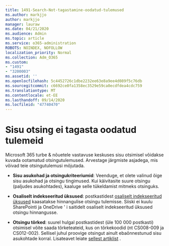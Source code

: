 ```yaml
---
title: 1491-Search-Not-tagastamine-oodatud-tulemused
ms.author: markjjo
author: markjjo
manager: lauraw
ms.date: 04/21/2020
ms.audience: Admin
ms.topic: article
ms.service: o365-administration
ROBOTS: NOINDEX, NOFOLLOW
localization_priority: Normal
ms.collection: Adm_O365
ms.custom:
- "1491"
- "3200003"
ms.assetid: ''
ms.openlocfilehash: 5c4452726c1dbe2232ee63e8a9ee4d089f5c76db
ms.sourcegitcommit: c6692ce0fa1358ec3529e59ca0ecdfdea4cdc759
ms.translationtype: MT
ms.contentlocale: et-EE
ms.lasthandoff: 09/14/2020
ms.locfileid: "47740470"
---
```

# <a name="content-search-not-returning-expected-results"></a>Sisu otsing ei tagasta oodatud tulemeid

Microsoft 365 turbe & nõuetele vastavuse keskuses sisu otsimisel võidakse kuvada ootamatud otsingutulemused. Arvestage järgmiste asjadega, mis võivad teie otsingutulemusi mõjutada.

- **Sisu asukohad ja otsingukriteeriumid**: Veenduge, et olete valinud õige sisu asukohad ja otsingu tingimused. Kui käivitasite suure otsingu (paljudes asukohtades), kaaluge selle tükeldamist mitmeks otsinguks.

- **Osaliselt indekseeritud üksused**: postkastidest  [osaliselt indekseeritud üksused](https://docs.microsoft.com/microsoft-365/compliance/partially-indexed-items-in-content-search) kaasatakse hinnangulise otsingu tulemisse. Siiski ei kuulu SharePointi ja OneDrive ' i saitidelt osaliselt indekseeritud üksused otsingu hinnangusse.

- **Otsingu tõrked**: suurel hulgal postkastidest (üle 100 000 postkasti) otsimisel võite saada tõrketeateid, kus on tõrkekoodid (nt CS008-009 ja CS012-002). Sellisel juhul proovige otsingut ainult ebaõnnestunud sisu asukohtade korral. Lisateavet leiate  [sellest artiklist](https://docs.microsoft.com/microsoft-365/compliance/retry-failed-content-search) .
